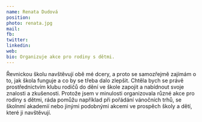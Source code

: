 ```yaml
---
name: Renata Dudová
position: 
photo: renata.jpg
mail: 
fb: 
twitter: 
linkedin: 
web: 
bio: Organizuje akce pro rodiny s dětmi.
---
```

Řevnickou školu navštěvují obě mé dcery, a proto se samozřejmě zajímám o to, jak škola funguje a co by se třeba dalo zlepšit. Chtěla bych se právě prostřednictvím klubu rodičů do dění ve škole zapojit a nabídnout svoje znalosti a zkušenosti. Protože jsem v minulosti organizovala různé akce pro rodiny s dětmi, ráda pomůžu například při pořádání vánočních trhů, se školnmí akademií nebo jinými podobnými akcemi ve prospěch školy a dětí, které ji navštěvují.